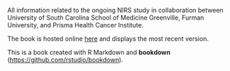 
All information related to the ongoing NIRS study in collaboration between University of South Carolina School of Medicine Greenville, Furman University, and Prisma Health Cancer Institute. 

The book is hosted online [here](https://nirsstudy.netlify.app/exercisetesting) and displays the most recent version.

This is a book created with R Markdown and **bookdown** (https://github.com/rstudio/bookdown).


